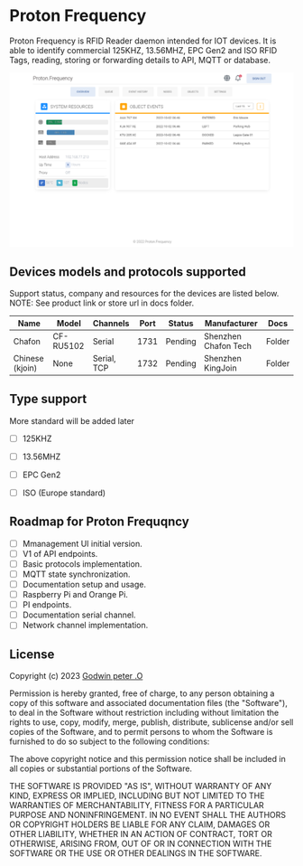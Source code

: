 # Proton Frequency

Proton Frequency is RFID Reader daemon intended for IOT devices. It is able to identify commercial 125KHZ, 13.56MHZ, EPC Gen2 and ISO RFID Tags, reading, storing or forwarding details to API, MQTT or database.

![Managment UI View](./docs/images/rfid-defualt-page.png)

## Devices models and protocols supported

Support status, company and resources for the devices are listed below.
NOTE: See product link or store url in docs folder.

| Name                | Model     | Channels    | Port | Status  | Manufacturer         | Docs   |
| ------------------- | --------- | ----------- | ---- | ------- | -------------------- | ------ |
| Chafon              | CF-RU5102 | Serial      | 1731 | Pending | Shenzhen Chafon Tech | Folder |
| Chinese (kjoin) | None      | Serial, TCP | 1732 | Pending | Shenzhen KingJoin    | Folder |

## Type support

More standard will be added later

- [ ] 125KHZ
- [ ] 13.56MHZ
- [ ] EPC Gen2
- [ ] ISO (Europe standard)


## Roadmap for Proton Frequqncy

- [ ] Mmanagement UI initial version.
- [ ] V1 of API endpoints.
- [ ] Basic protocols implementation.
- [ ] MQTT state synchronization.
- [ ] Documentation setup and usage.
- [ ] Raspberry Pi and Orange Pi.
- [ ] PI endpoints.
- [ ] Documentation serial channel.
- [ ] Network channel implementation.

## License

Copyright (c) 2023 [Godwin peter .O](mailto:me@godwin.dev)

Permission is hereby granted, free of charge, to any person obtaining a copy of this software and
associated documentation files (the "Software"), to deal in the Software without restriction
including without limitation the rights to use, copy, modify, merge, publish, distribute, sublicense
and/or sell copies of the Software, and to permit persons to whom the Software is furnished to do so
subject to the following conditions:

The above copyright notice and this permission notice shall be included in all copies or substantial
portions of the Software.

THE SOFTWARE IS PROVIDED "AS IS", WITHOUT WARRANTY OF ANY KIND, EXPRESS OR IMPLIED, INCLUDING BUT NOT
LIMITED TO THE WARRANTIES OF MERCHANTABILITY, FITNESS FOR A PARTICULAR PURPOSE AND NONINFRINGEMENT.
IN NO EVENT SHALL THE AUTHORS OR COPYRIGHT HOLDERS BE LIABLE FOR ANY CLAIM, DAMAGES OR OTHER
LIABILITY, WHETHER IN AN ACTION OF CONTRACT, TORT OR OTHERWISE, ARISING FROM, OUT OF OR IN CONNECTION
WITH THE SOFTWARE OR THE USE OR OTHER DEALINGS IN THE SOFTWARE.
